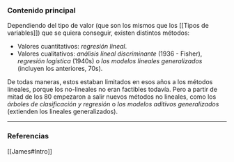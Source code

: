 ### Contenido principal

Dependiendo del tipo de valor (que son los mismos que los [[Tipos de variables]]) que se quiera conseguir, existen distintos métodos:
- Valores cuantitativos: *regresión lineal*.
- Valores cualitativos: *análisis lineal discriminante* (1936 - Fisher), *regresión logística* (1940s) o *los modelos lineales generalizados* (incluyen los anteriores, 70s).

De todas maneras, estos estaban limitados en esos años a los métodos lineales, porque los no-lineales no eran factibles todavía. Pero a partir de mitad de los 80 empezaron a salir nuevos métodos no lineales, como los *árboles de clasificación y regresión* o *los modelos aditivos generalizados* (extienden los lineales generalizados).

--- 
### Referencias
[[James#Intro]]